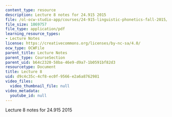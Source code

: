 ```yaml
---
content_type: resource
description: Lecture 8 notes for 24.915 2015
file: /ol-ocw-studio-app/courses/24-915-linguistic-phonetics-fall-2015/d9c4c35c4cf8ec0f9566e2a6a8762981_MIT24_915F15_lec8.pdf
file_size: 1869757
file_type: application/pdf
learning_resource_types:
- Lecture Notes
license: https://creativecommons.org/licenses/by-nc-sa/4.0/
ocw_type: OCWFile
parent_title: Lecture Notes
parent_type: CourseSection
parent_uid: b64c2320-58ba-46e9-d9a7-1b0591bf82d3
resourcetype: Document
title: Lecture 8
uid: d9c4c35c-4cf8-ec0f-9566-e2a6a8762981
video_files:
  video_thumbnail_file: null
video_metadata:
  youtube_id: null
---
```

Lecture 8 notes for 24.915 2015